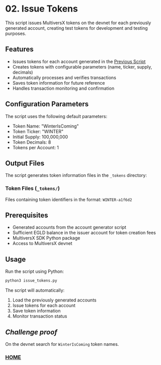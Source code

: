 # 02. Issue Tokens

This script issues MultiversX tokens on the devnet for each previously generated account, creating test tokens for development and testing purposes.

## Features

- Issues tokens for each account generated in the [Previous Script](../01_generate_accounts/README.md)
- Creates tokens with configurable parameters (name, ticker, supply, decimals)
- Automatically processes and verifies transactions
- Saves token information for future reference
- Handles transaction monitoring and confirmation

## Configuration Parameters

The script uses the following default parameters:
- Token Name: "WinterIsComing"
- Token Ticker: "WINTER"
- Initial Supply: 100,000,000
- Token Decimals: 8
- Tokens per Account: 1

## Output Files

The script generates token information files in the `_tokens` directory:

### Token Files (`_tokens/`)
Files containing token identifiers in the format: `WINTER-a1f6d2`

## Prerequisites

- Generated accounts from the account generator script
- Sufficient EGLD balance in the issuer account for token creation fees
- MultiversX SDK Python package
- Access to MultiversX devnet

## Usage

Run the script using Python:
```bash
python3 issue_tokens.py
```

The script will automatically:
1. Load the previously generated accounts
2. Issue tokens for each account
3. Save token information
4. Monitor transaction status

## *Challenge proof*

On the devnet search for `WinterIsComing` token names.

### [HOME](../README.md)
